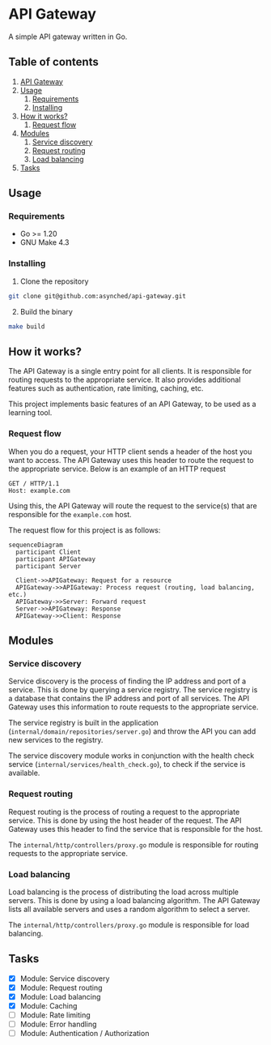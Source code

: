 # API Gateway

A simple API gateway written in Go.

## Table of contents

1. [API Gateway](#api-gateway)
2. [Usage](#usage)
   1. [Requirements](#requirements)
   2. [Installing](#installing)
3. [How it works?](#how-it-works)
   1. [Request flow](#request-flow)
4. [Modules](#modules)
   1. [Service discovery](#service-discovery)
   2. [Request routing](#request-routing)
   3. [Load balancing](#load-balancing)
5. [Tasks](#tasks)

## Usage

### Requirements

- Go >= 1.20
- GNU Make 4.3

### Installing

1. Clone the repository

```bash
git clone git@github.com:asynched/api-gateway.git
```

2. Build the binary

```bash
make build
```

## How it works?

The API Gateway is a single entry point for all clients. It is responsible for routing requests to the appropriate service. It also provides additional features such as authentication, rate limiting, caching, etc.

This project implements basic features of an API Gateway, to be used as a learning tool.

### Request flow

When you do a request, your HTTP client sends a header of the host you want to access. The API Gateway uses this header to route the request to the appropriate service. Below is an example of an HTTP request

```
GET / HTTP/1.1
Host: example.com
```

Using this, the API Gateway will route the request to the service(s) that are responsible for the `example.com` host.

The request flow for this project is as follows:

```mermaid
sequenceDiagram
  participant Client
  participant APIGateway
  participant Server

  Client->>APIGateway: Request for a resource
  APIGateway->>APIGateway: Process request (routing, load balancing, etc.)
  APIGateway->>Server: Forward request
  Server->>APIGateway: Response
  APIGateway->>Client: Response
```

## Modules

### Service discovery

Service discovery is the process of finding the IP address and port of a service. This is done by querying a service registry. The service registry is a database that contains the IP address and port of all services. The API Gateway uses this information to route requests to the appropriate service.

The service registry is built in the application (`internal/domain/repositories/server.go`) and throw the API you can add new services to the registry.

The service discovery module works in conjunction with the health check service (`internal/services/health_check.go`), to check if the service is available.

### Request routing

Request routing is the process of routing a request to the appropriate service. This is done by using the host header of the request. The API Gateway uses this header to find the service that is responsible for the host.

The `internal/http/controllers/proxy.go` module is responsible for routing requests to the appropriate service.

### Load balancing

Load balancing is the process of distributing the load across multiple servers. This is done by using a load balancing algorithm. The API Gateway lists all available servers and uses a random algorithm to select a server.

The `internal/http/controllers/proxy.go` module is responsible for load balancing.

## Tasks

- [x] Module: Service discovery
- [x] Module: Request routing
- [x] Module: Load balancing
- [x] Module: Caching
- [ ] Module: Rate limiting
- [ ] Module: Error handling
- [ ] Module: Authentication / Authorization
